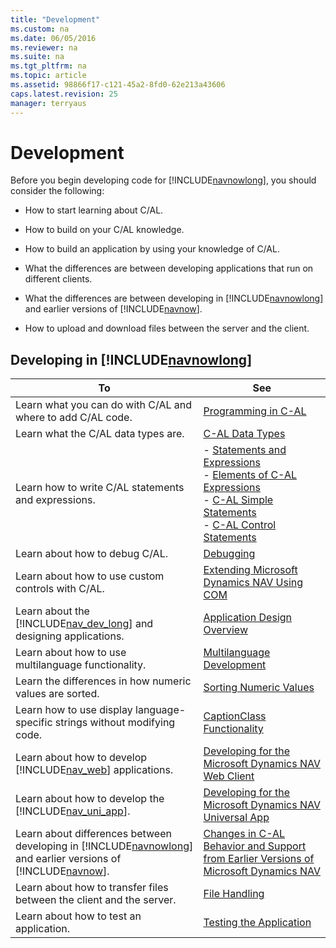 ```yaml
---
title: "Development"
ms.custom: na
ms.date: 06/05/2016
ms.reviewer: na
ms.suite: na
ms.tgt_pltfrm: na
ms.topic: article
ms.assetid: 98866f17-c121-45a2-8fd0-62e213a43606
caps.latest.revision: 25
manager: terryaus
---
```

# Development
Before you begin developing code for [!INCLUDE[navnowlong](../dynamics-nav/includes/navnowlong_md.md)], you should consider the following:  
  
-   How to start learning about C\/AL.  
  
-   How to build on your C\/AL knowledge.  
  
-   How to build an application by using your knowledge of C\/AL.  
  
-   What the differences are between developing applications that run on different clients.  
  
-   What the differences are between developing in [!INCLUDE[navnowlong](../dynamics-nav/includes/navnowlong_md.md)] and earlier versions of [!INCLUDE[navnow](../dynamics-nav/includes/navnow_md.md)].  
  
-   How to upload and download files between the server and the client.  
  
## Developing in [!INCLUDE[navnowlong](../dynamics-nav/includes/navnowlong_md.md)]  
  
|To|See|  
|--------|---------|  
|Learn what you can do with C\/AL and where to add C\/AL code.|[Programming in C\-AL](../dynamics-nav/Programming-in-C-AL.md)|  
|Learn what the C\/AL data types are.|[C\-AL Data Types](../dynamics-nav/C-AL-Data-Types.md)|  
|Learn how to write C\/AL statements and expressions.|-   [Statements and Expressions](../dynamics-nav/Statements-and-Expressions.md)<br />-   [Elements of C\-AL Expressions](../dynamics-nav/Elements-of-C-AL-Expressions.md)<br />-   [C\-AL Simple Statements](../dynamics-nav/C-AL-Simple-Statements.md)<br />-   [C\-AL Control Statements](../dynamics-nav/C-AL-Control-Statements.md)|  
|Learn about how to debug C\/AL.|[Debugging](../dynamics-nav/Debugging.md)|  
|Learn about how to use custom controls with C\/AL.|[Extending Microsoft Dynamics NAV Using COM](../dynamics-nav/Extending-Microsoft-Dynamics-NAV-Using-COM.md)|  
|Learn about the [!INCLUDE[nav_dev_long](../dynamics-nav/includes/nav_dev_long_md.md)] and designing applications.|[Application Design Overview](../dynamics-nav/Application-Design-Overview.md)|  
|Learn about how to use multilanguage functionality.|[Multilanguage Development](../dynamics-nav/Multilanguage-Development.md)|  
|Learn the differences in how numeric values are sorted.|[Sorting Numeric Values](../dynamics-nav/Sorting-Numeric-Values.md)|  
|Learn how to use display language\-specific strings without modifying code.|[CaptionClass Functionality](../dynamics-nav/CaptionClass-Functionality.md)|  
|Learn about how to develop [!INCLUDE[nav_web](../dynamics-nav/includes/nav_web_md.md)] applications.|[Developing for the Microsoft Dynamics NAV Web Client](../dynamics-nav/Developing-for-the-Microsoft-Dynamics-NAV-Web-Client.md)|  
|Learn about how to develop the [!INCLUDE[nav_uni_app](../dynamics-nav/includes/nav_uni_app_md.md)].|[Developing for the Microsoft Dynamics NAV Universal App](../dynamics-nav/Developing-for-the-Microsoft-Dynamics-NAV-Universal-App.md)|  
|Learn about differences between developing in [!INCLUDE[navnowlong](../dynamics-nav/includes/navnowlong_md.md)] and earlier versions of [!INCLUDE[navnow](../dynamics-nav/includes/navnow_md.md)].|[Changes in C\-AL Behavior and Support from Earlier Versions of Microsoft Dynamics NAV](../dynamics-nav/Changes-in-C-AL-Behavior-and-Support-from-Earlier-Versions-of-Microsoft-Dynamics-NAV.md)|  
|Learn about how to transfer files between the client and the server.|[File Handling](../dynamics-nav/File-Handling.md)|  
|Learn about how to test an application.|[Testing the Application](../dynamics-nav/Testing-the-Application.md)|